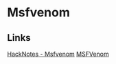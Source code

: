 # Msfvenom

## Links

[HackNotes - Msfvenom](https://nozerobit.gitbook.io/hacknotes/shells/msfvenom)
[MSFVenom](https://infinitelogins.com/2020/01/25/msfvenom-reverse-shell-payload-cheatsheet/)